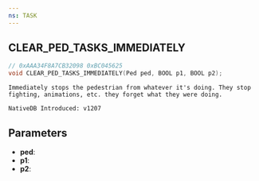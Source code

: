 ```yaml
---
ns: TASK
---
```

## CLEAR_PED_TASKS_IMMEDIATELY

```c
// 0xAAA34F8A7CB32098 0xBC045625
void CLEAR_PED_TASKS_IMMEDIATELY(Ped ped, BOOL p1, BOOL p2);
```

```
Immediately stops the pedestrian from whatever it's doing. They stop fighting, animations, etc. they forget what they were doing.

NativeDB Introduced: v1207
```

## Parameters
* **ped**:
* **p1**:
* **p2**:
